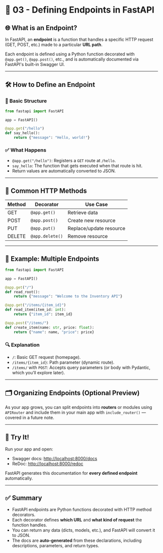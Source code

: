 # 📘 03 - Defining Endpoints in FastAPI

## 🌐 What is an Endpoint?

In FastAPI, an **endpoint** is a function that handles a specific HTTP request (GET, POST, etc.) made to a particular **URL path**.

Each endpoint is defined using a Python function decorated with `@app.get()`, `@app.post()`, etc., and is automatically documented via FastAPI's built-in Swagger UI.

---

## 🛠 How to Define an Endpoint

### 🔹 Basic Structure

```python
from fastapi import FastAPI

app = FastAPI()

@app.get("/hello")
def say_hello():
    return {"message": "Hello, world!"}
````

### ✅ What Happens

* `@app.get("/hello")`: Registers a `GET` route at `/hello`.
* `say_hello`: The function that gets executed when that route is hit.
* Return values are automatically converted to JSON.

---

## 🔀 Common HTTP Methods

| Method | Decorator       | Use Case                |
| ------ | --------------- | ----------------------- |
| GET    | `@app.get()`    | Retrieve data           |
| POST   | `@app.post()`   | Create new resource     |
| PUT    | `@app.put()`    | Replace/update resource |
| DELETE | `@app.delete()` | Remove resource         |

---

## 🧠 Example: Multiple Endpoints

```python
from fastapi import FastAPI

app = FastAPI()

@app.get("/")
def read_root():
    return {"message": "Welcome to the Inventory API"}

@app.get("/items/{item_id}")
def read_item(item_id: int):
    return {"item_id": item_id}

@app.post("/items/")
def create_item(name: str, price: float):
    return {"name": name, "price": price}
```

### 🔍 Explanation

* `/`: Basic GET request (homepage).
* `/items/{item_id}`: Path parameter (dynamic route).
* `/items/` with `POST`: Accepts query parameters (or body with Pydantic, which you’ll explore later).

---

## 🗂 Organizing Endpoints (Optional Preview)

As your app grows, you can split endpoints into **routers** or modules using `APIRouter` and include them in your main app with `include_router()` — covered in a future note.

---

## 🧪 Try It!

Run your app and open:

* Swagger docs: [http://localhost:8000/docs](http://localhost:8000/docs)
* ReDoc: [http://localhost:8000/redoc](http://localhost:8000/redoc)

FastAPI generates this documentation for **every defined endpoint** automatically.

---

## ✅ Summary

* FastAPI endpoints are Python functions decorated with HTTP method decorators.
* Each decorator defines **which URL** and **what kind of request** the function handles.
* You can return any data (dicts, models, etc.), and FastAPI will convert it to JSON.
* The docs are **auto-generated** from these declarations, including descriptions, parameters, and return types.
